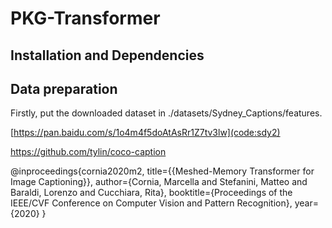 # PKG-Transformer

## Installation and Dependencies


## Data preparation
Firstly, put the downloaded dataset in ./datasets/Sydney_Captions/features.


[https://pan.baidu.com/s/1o4m4f5doAtAsRr1Z7tv3lw](code:sdy2)

https://github.com/tylin/coco-caption

@inproceedings{cornia2020m2,
  title={{Meshed-Memory Transformer for Image Captioning}},
  author={Cornia, Marcella and Stefanini, Matteo and Baraldi, Lorenzo and Cucchiara, Rita},
  booktitle={Proceedings of the IEEE/CVF Conference on Computer Vision and Pattern Recognition},
  year={2020}
}
